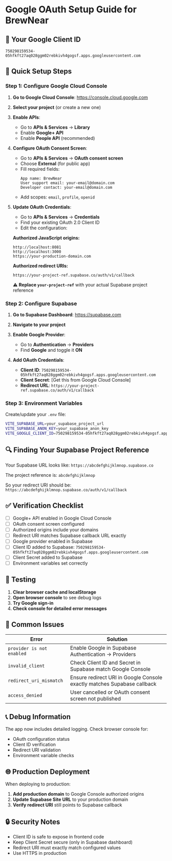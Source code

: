 # Google OAuth Setup Guide for BrewNear

## 🔑 Your Google Client ID
```
750298159534-05hfkft27aq028ggm02rebkivh4gogsf.apps.googleusercontent.com
```

## 🚀 Quick Setup Steps

### Step 1: Configure Google Cloud Console

1. **Go to Google Cloud Console**: https://console.cloud.google.com
2. **Select your project** (or create a new one)
3. **Enable APIs**:
   - Go to **APIs & Services** → **Library**
   - Enable **Google+ API**
   - Enable **People API** (recommended)

4. **Configure OAuth Consent Screen**:
   - Go to **APIs & Services** → **OAuth consent screen**
   - Choose **External** (for public app)
   - Fill required fields:
     ```
     App name: BrewNear
     User support email: your-email@domain.com
     Developer contact: your-email@domain.com
     ```
   - Add scopes: `email`, `profile`, `openid`

5. **Update OAuth Credentials**:
   - Go to **APIs & Services** → **Credentials**
   - Find your existing OAuth 2.0 Client ID
   - Edit the configuration:

   **Authorized JavaScript origins:**
   ```
   http://localhost:8081
   http://localhost:3000
   https://your-production-domain.com
   ```

   **Authorized redirect URIs:**
   ```
   https://your-project-ref.supabase.co/auth/v1/callback
   ```
   
   ⚠️ **Replace `your-project-ref`** with your actual Supabase project reference

### Step 2: Configure Supabase

1. **Go to Supabase Dashboard**: https://supabase.com
2. **Navigate to your project**
3. **Enable Google Provider**:
   - Go to **Authentication** → **Providers**
   - Find **Google** and toggle it **ON**

4. **Add OAuth Credentials**:
   - **Client ID**: `750298159534-05hfkft27aq028ggm02rebkivh4gogsf.apps.googleusercontent.com`
   - **Client Secret**: [Get this from Google Cloud Console]
   - **Redirect URL**: `https://your-project-ref.supabase.co/auth/v1/callback`

### Step 3: Environment Variables

Create/update your `.env` file:
```bash
VITE_SUPABASE_URL=your_supabase_project_url
VITE_SUPABASE_ANON_KEY=your_supabase_anon_key
VITE_GOOGLE_CLIENT_ID=750298159534-05hfkft27aq028ggm02rebkivh4gogsf.apps.googleusercontent.com
```

## 🔍 Finding Your Supabase Project Reference

Your Supabase URL looks like: `https://abcdefghijklmnop.supabase.co`

The project reference is: `abcdefghijklmnop`

So your redirect URI should be: `https://abcdefghijklmnop.supabase.co/auth/v1/callback`

## ✅ Verification Checklist

- [ ] Google+ API enabled in Google Cloud Console
- [ ] OAuth consent screen configured
- [ ] Authorized origins include your domains
- [ ] Redirect URI matches Supabase callback URL exactly
- [ ] Google provider enabled in Supabase
- [ ] Client ID added to Supabase: `750298159534-05hfkft27aq028ggm02rebkivh4gogsf.apps.googleusercontent.com`
- [ ] Client Secret added to Supabase
- [ ] Environment variables set correctly

## 🧪 Testing

1. **Clear browser cache and localStorage**
2. **Open browser console** to see debug logs
3. **Try Google sign-in**
4. **Check console for detailed error messages**

## 🔧 Common Issues

| Error | Solution |
|-------|----------|
| `provider is not enabled` | Enable Google in Supabase Authentication → Providers |
| `invalid_client` | Check Client ID and Secret in Supabase match Google Console |
| `redirect_uri_mismatch` | Ensure redirect URI in Google Console exactly matches Supabase callback |
| `access_denied` | User cancelled or OAuth consent screen not published |

## 📞 Debug Information

The app now includes detailed logging. Check browser console for:
- OAuth configuration status
- Client ID verification
- Redirect URI validation
- Environment variable checks

## 🌐 Production Deployment

When deploying to production:

1. **Add production domain** to Google Console authorized origins
2. **Update Supabase Site URL** to your production domain
3. **Verify redirect URI** still points to Supabase callback

## 🔒 Security Notes

- Client ID is safe to expose in frontend code
- Keep Client Secret secure (only in Supabase dashboard)
- Redirect URI must exactly match configured values
- Use HTTPS in production
